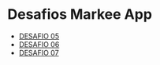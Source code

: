 # Desafios Markee App

- [DESAFIO 05](https://github.com/brenoh1ldebr4nd/markee/pull/1)
- [DESAFIO 06](https://github.com/brenoh1ldebr4nd/markee/pull/2)
- [DESAFIO 07](https://github.com/brenoh1ldebr4nd/markee/pull/3)